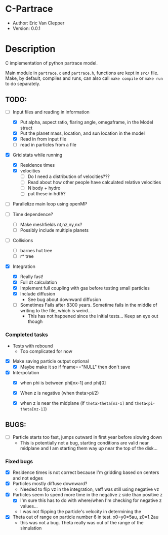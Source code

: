 # C-Partrace

- Author: Eric Van Clepper
- Version: 0.0.1

# Description
C implementation of python partrace model.

Main module in `partrace.c` and `partrace.h`, functions are kept in `src/` file. Make, by default, compiles and runs, can also call `make compile` or `make run` to do separately.

## TODO:

- [ ] Input files and reading in information
  - [x] Put alpha, aspect ratio, flaring angle, omegaframe, in the Model struct
  - [x] Put the planet mass, location, and sun location in the model
  - [x] Read in from input file
  - [ ] read in particles from a file

- [x] Grid stats while running
  - [x] Residence times
  - [x] velocities
    - [ ] Do I need a distribution of velocities???
    - [ ] Read about how other people have calculated relative velocities
    - [ ] N body + hydro
    - [ ] put these in hdf5?

- [ ] Parallelize main loop using openMP

- [ ] Time dependence?
  - [ ] Make meshfields nt,nz,ny,nx?
  - [ ] Possibly include multiple planets

- [ ] Collisions
  - [ ] barnes hut tree
  - [ ] r* tree

- [x] Integration
  - [x] Really fast!
  - [x] Full dt calculation
  - [x] Implement full coupling with gas before testing small particles
  - [x] Include diffusion
    - See bug about downward diffusion
  - [ ] Sometimes Fails after 8300 years. Sometime fails in the middle of writing to the file, which is weird...
    - This has not happened since the initial tests... Keep an eye out though

### Completed tasks
- Tests with rebound
  - Too complicated for now

- [x] Make saving particle output optional
  - [x] Maybe make it so if fname=="NULL" then don't save

- [x] Interpolation
  - [x]  when phi is between phi[nx-1] and phi[0]
  - [x]  When z is negative (when theta>pi/2)
  - [x]  when z is near the midplane (if `theta>theta[nz-1]` and `theta<pi-theta[nz-1]`)
  

## BUGS:

- [ ] Particle starts too fast, jumps outward in first year before slowing down
  - This is potentially not a bug, starting conditions are valid near midplane and I am starting them way up near the top of the disk...

### Fixed bugs
- [x] Residence times is not correct because I'm gridding based on centers and not edges
- [x] Particles mostly diffuse downward?
  - Needed to flip vz in the integration, veff was still using negative vz
- [x] Particles seem to spend more time in the negative z side than positive z
  - [x] I'm sure this has to do with where/when I'm checking for negative z values...
  -  I was not flipping the particle's velocity in determining the 
- [x] Theta out of range on particle number 6 in test. x0=y0=5au, z0=1.2au
  - this was not a bug. Theta really was out of the range of the simulation